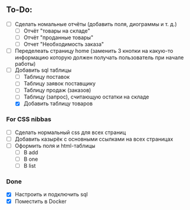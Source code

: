 ## To-Do:

- [ ] Сделать номальные отчёты (добавить поля, диограммы и т. д.)
  - [ ] Отчёт "товары на складе"
  - [ ] Отчёт "проданные товары"
  - [ ] Отчет "Необходимость заказа"
- [ ] Переделеать страницу home (заменить 3 кнопки на какую-то информацию которую должен получать пользователь при начале работы)
- [ ] Добавить sql таблицы
  - [ ] Таблицу поставок
  - [ ] Таблицу заявок поставщику
  - [ ] Таблицу продаж (заказов)
  - [ ] Таблицу (запрос), считающую остатки на складе
  - [x] Добавить таблицу товаров

### For CSS nibbas

- [ ] Сделать нормальный css для всех страниц
- [ ] Добавить казырёк с основными ссылками на всех страницах
- [ ] Оформить поля и html-таблицы
  - [ ] В add
  - [ ] В one
  - [ ] В list

### Done

- [x] Настроить и подключить sql
- [x] Поместить в Docker
